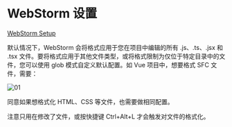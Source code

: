 # WebStorm 设置

[WebStorm Setup](https://prettier.io/docs/en/webstorm.html)

默认情况下，WebStorm 会将格式应用于您在项目中编辑的所有 .js、.ts、.jsx 和 .tsx 文件。要将格式应用于其他文件类型，或将格式限制为仅位于特定目录中的文件，您可以使用 glob 模式自定义默认配置。如 Vue 项目中，想要格式 SFC 文件，需要：

![01](https://image.newarea.site/20230718/10.png)

同意如果想格式化 HTML、CSS 等文件，也需要做相同配置。

注意只用在修改了文件，或按快捷键 Ctrl+Alt+L 才会触发对文件的格式化。